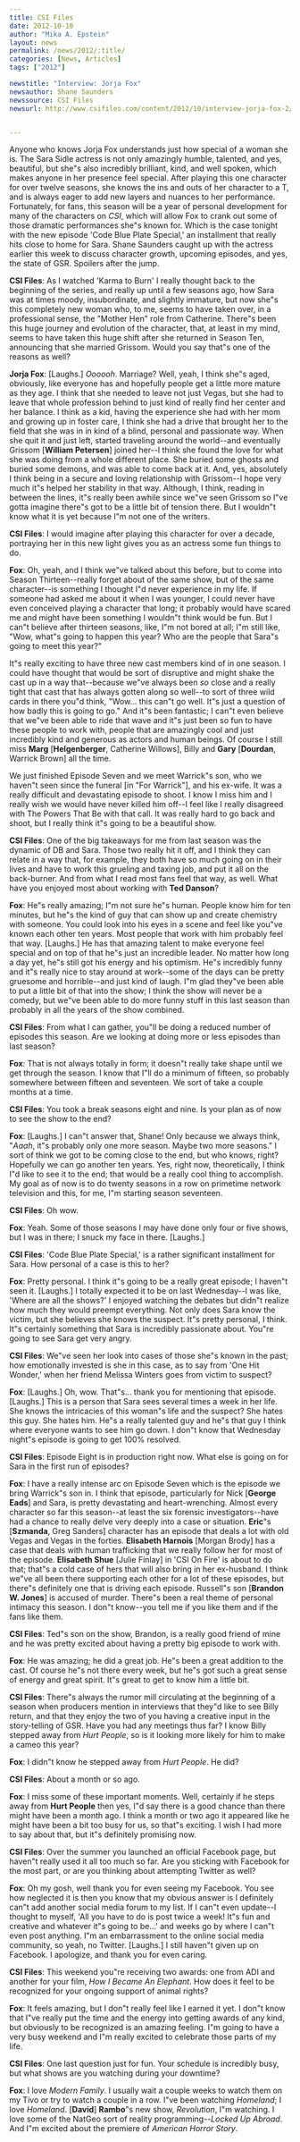 ```yaml
---
title: CSI Files
date: 2012-10-10
author: "Mika A. Epstein"
layout: news
permalink: /news/2012/:title/
categories: [News, Articles]
tags: ["2012"]

newstitle: "Interview: Jorja Fox"
newsauthor: Shane Saunders
newssource: CSI Files
newsurl: http://www.csifiles.com/content/2012/10/interview-jorja-fox-2/


---
```


Anyone who knows Jorja Fox&nbsp;understands just how special of a woman she is. The Sara Sidle actress is not only amazingly humble, talented, and yes, beautiful, but she"s also incredibly&nbsp;brilliant, kind, and well spoken, which makes anyone in her presence feel special. After playing this one character for over twelve seasons, she knows the ins and outs of her character to a T, and is always eager to add new layers and nuances to her performance. Fortunately, for fans, this season will be a year of personal development for many of the characters on *CSI*, which will allow Fox to crank out some of those dramatic performances she"s known for. Which is the case tonight with the new episode 'Code Blue Plate Special,' an installment that really hits close to home for Sara. Shane Saunders&nbsp;caught up with the actress earlier this week to discuss character growth, upcoming episodes, and yes, the state of GSR. Spoilers after the jump.

**CSI Files**: As I watched 'Karma to Burn' I really thought back to the beginning of the series, and really up until a few seasons ago, how Sara was at times moody, insubordinate, and slightly immature, but now she"s this completely new woman who, to me, seems to have taken over, in a professional sense, the "Mother Hen" role from Catherine. There"s been this huge journey and evolution of the character, that, at least in my mind, seems to have taken this huge shift after she returned in Season Ten, announcing that she married Grissom. Would you say that"s one of the reasons as well?

**Jorja Fox**: [Laughs.] *Oooooh*. Marriage? Well, yeah, I think she"s aged, obviously, like everyone has and hopefully people get a little more mature as they age. I think that she needed to leave not just Vegas, but she had to leave that whole profession behind to just kind of really find her center and her balance. I think as a kid, having the experience she had with her mom and growing up in foster care, I think she had a drive that brought her to the field that she was in in kind of a blind, personal and passionate way. When she quit it and just left, started traveling around the world--and eventually Grissom [**William Petersen**] joined her--I think she found the love for what she was doing from a whole different place. She buried some ghosts and buried some demons, and was able to come back at it. And, yes, absolutely I think being in a secure and loving relationship with Grissom--I hope very much it"s helped her stability in that way. Although, I think, reading&nbsp;in between&nbsp;the lines, it"s really been awhile since we"ve seen Grissom so I"ve gotta imagine there"s got to be a little bit of tension there. But I wouldn"t know what it is yet because I"m not one of the writers.

**CSI Files**: I would imagine after playing this character for over a decade, portraying her in this new light gives you as an actress some fun things to do.

**Fox**: Oh, yeah, and I think we"ve talked about this before, but to come into Season Thirteen--really forget about of the same show, but of the same character--is something I thought I"d never experience in my life. If someone had asked me about it when I was younger, I could never have even conceived playing a character that long; it probably would have scared me and might have been something I wouldn"t think would be fun. But I can"t believe after thirteen seasons, like, I"m not bored at all; I"m still like, "Wow, what"s going to happen this year? Who are the people that Sara"s going to meet this year?"

It"s really exciting to have three new cast members kind of in one season. I could have thought that would be sort of disruptive and might shake the cast up in a way that--because we"ve always been *so* close and a really tight that cast that has always gotten along so well--to sort of three wild cards in there you"d think, "Wow... this can"t go well. It"s just a question of how badly this is going to go." And it"s been fantastic; I can"t even believe that we"ve been able to ride that wave and it"s just been so fun to have these people to work with, people that are amazingly cool and just incredibly kind and generous as actors and human beings. Of course I still miss **Marg** [**Helgenberger**, Catherine Willows], Billy and **Gary** [**Dourdan**, Warrick Brown] all the time.

We just finished Episode Seven and we meet Warrick"s son, who we haven"t seen since the funeral [in "For Warrick"], and his ex-wife. It was a really difficult and devastating episode to shoot. I know I miss him and I really wish we would have never killed him off--I feel like I really disagreed with The Powers That Be with that call. It was really hard to go back and shoot, but I really think it"s going to be a beautiful show.

**CSI Files**: One of the big takeaways for me from last season was the dynamic of DB and Sara. Those two really hit it off, and I think they can relate in a way that, for example, they both have so much going on in their lives and have to work this grueling and taxing job, and put it all on the back-burner. And from what I read most fans feel that way, as well. What have you enjoyed most about working with **Ted Danson**?

**Fox**: He"s really amazing; I"m not sure he"s human. People know him for ten minutes, but he"s the kind of guy that can show up and create chemistry with someone. You could look into his eyes in a scene and feel like you"ve known each other ten years. Most people that work with him probably feel that way. [Laughs.] He has that amazing talent to make everyone feel special and on top of that he"s just an incredible leader. No matter how long a day yet, he"s still got his energy and his optimism. He"s incredibly funny and it"s really nice to stay around at work--some of the days can be pretty gruesome and horrible--and just kind of laugh. I"m glad they"ve been able to put a little bit of that into the show; I think the show will never be a comedy, but we"ve been able to do more funny stuff in this last season than probably in all the years of the show combined.

**CSI Files**: From what I can gather, you"ll be doing a reduced number of episodes this season. Are we looking at doing more or less episodes than last season?

**Fox**: That is not always totally in form; it doesn"t really take shape until we get through the season. I know that I"ll do a minimum of fifteen, so probably somewhere between fifteen and seventeen. We sort of take a couple months at a time.

**CSI Files**: You took a break seasons eight and nine. Is your plan as of now to see the show to the end?

**Fox**: [Laughs.] I can"t answer that, Shane! Only because we always think, "*Aaah*, it"s probably only one more season. Maybe two more seasons." I sort of think we got to be coming close to the end, but who knows, right? Hopefully we can go another ten years. Yes, right now, theoretically, I think I"d like to see it to the end; that would be a really cool thing to accomplish. My goal as of now is to do twenty seasons in a row on primetime network television and this, for me, I"m starting season seventeen.

**CSI Files**: Oh wow.

**Fox**: Yeah. Some of those seasons I may have done only four or five shows, but I was in there; I snuck my face in there. [Laughs.]

**CSI Files**: 'Code Blue Plate Special,' is a rather significant installment for Sara. How personal of a case is this to her?

**Fox**: Pretty personal. I think it"s going to be a really great episode; I haven"t seen it. [Laughs.] I totally expected it to be on last Wednesday--I was like, 'Where are all the shows?' I enjoyed watching the debates but didn"t realize how much they would preempt everything. Not only does Sara know the victim, but she believes she knows the suspect. It"s pretty personal, I think. It"s certainly something that Sara is incredibly passionate about. You"re going to see Sara get very angry.

**CSI Files**: We"ve seen her look into cases of those she"s known in the past; how emotionally invested is she in this case, as to say from 'One Hit Wonder,' when her friend Melissa Winters goes from victim to suspect?

**Fox**: [Laughs.] Oh, wow. That"s... thank you for mentioning that episode. [Laughs.] This is a person that Sara sees several times a week in her life. She knows the intricacies of this woman"s life and the suspect? She hates this guy. She hates him. He"s a really talented guy and he"s that guy I think where everyone wants to see him go down. I don"t know that Wednesday night"s episode is going to get 100% resolved.

**CSI Files**: Episode Eight is in production right now. What else is going on for Sara in the first run of episodes?

**Fox**: I have a really intense arc on Episode Seven which is the episode we bring Warrick"s son in. I think that episode, particularly for Nick [**George Eads**] and Sara, is pretty devastating and heart-wrenching. Almost every character so far this season--at least the six forensic investigators--have had a chance to really delve very deeply into a case or situation. **Eric**"s [**Szmanda**, Greg Sanders] character has an episode that deals a lot with old Vegas and Vegas in the forties. **Elisabeth Harnois** [Morgan Brody] has a case that deals with human trafficking that we really follow her for most of the episode. **Elisabeth Shue** [Julie Finlay] in 'CSI On Fire' is about to do that; that"s a cold case of hers that will also bring in her ex-husband. I think we"ve all been there supporting each other for a lot of these episodes, but there"s definitely one that is driving each episode. Russell"s son [**Brandon W. Jones**] is accused of murder. There"s been a real theme of personal intimacy this season. I don"t know--you tell me if you like them and if the fans like them.

**CSI Files**: Ted"s son on the show, Brandon, is a really good friend of mine and he was pretty excited about having a pretty big episode to work with.

**Fox**: He was amazing; he did a great job. He"s been a great addition to the cast. Of course he"s not there every week, but he"s got such a great sense of energy and great spirit. It"s great to get to know him a little bit.

**CSI Files**: There"s always the rumor mill circulating at the beginning of a season when producers mention in interviews that they"d like to see Billy return, and that they enjoy the two of you having a creative input in the story-telling of GSR. Have you had any meetings thus far? I know Billy stepped away from *Hurt People*, so is it looking more likely for him to make a cameo this year?

**Fox**: I didn"t know he stepped away from *Hurt People*. He did?

**CSI Files**: About a month or so ago.

**Fox**: I miss some of these important moments. Well, certainly if he steps away from **Hurt People** then yes, I"d say there is a good chance than there might have been a month ago. I think a month or two ago it appeared like he might have been a bit too busy for us, so that"s exciting. I wish I had more to say about that, but it"s definitely promising now.

**CSI Files**: Over the summer you launched an official Facebook page, but haven"t really used it all too much so far. Are you sticking with Facebook for the most part, or are you thinking about attempting Twitter as well?

**Fox**: Oh my gosh, well thank you for even seeing my Facebook. You see how neglected it is then you know that my obvious answer is I definitely can"t add another social media forum to my list. If I can"t even update--I thought to myself, 'All you have to do is post twice a week! It"s fun and creative and whatever it"s going to be...' and weeks go by where I can"t even post anything. I"m an embarrassment to the online social media community, so yeah, no Twitter. [Laughs.] I still haven"t given up on Facebook. I apologize, and thank you for even caring.

**CSI Files**: This weekend you"re receiving two awards: one from ADI and another for your film, *How I Became An Elephant*. How does it feel to be recognized for your ongoing support of animal rights?

**Fox**: It feels amazing, but I don"t really feel like I earned it yet. I don"t know that I"ve really put the time and the energy into getting awards of any kind, but obviously to be recognized is an amazing feeling. I"m going to have a very busy weekend and I"m really excited to celebrate those parts of my life.

**CSI Files**: One last question just for fun. Your schedule is incredibly busy, but what shows are you watching during your downtime?

**Fox**: I love *Modern Family*. I usually wait a couple weeks to watch them on my Tivo or try to watch a couple in a row. I"ve been watching *Homeland*; I love *Homeland*. [**David**] **Rambo**"s new show, *Revolution*, I"m watching. I love some of the NatGeo sort of reality programming--*Locked Up Abroad*. And I"m excited about the premiere of *American Horror Story*.

